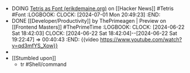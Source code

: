 - DOING [Tetris as Font (erikdemaine.org)](https://news.ycombinator.com/item?id=40737294) on [[Hacker News]] #Tetris #Font
  :LOGBOOK:
  CLOCK: [2024-07-01 Mon 20:49:23]
  :END:
- DONE [[Developer/Productivity]] by ThePrimeagen | Preview on [[Frontend Masters]] #ThePrimeTime
  :LOGBOOK:
  CLOCK: [2024-06-22 Sat 18:42:03]
  CLOCK: [2024-06-22 Sat 18:42:04]--[2024-06-22 Sat 19:22:47] =>  00:40:43
  :END:
  {{video https://www.youtube.com/watch?v=qd3mfYS_Xow}}
-
- [[Stumbled upon]]
	- tr #Shell/command